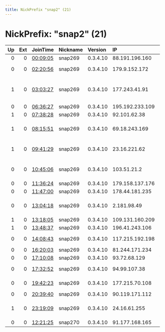```yaml
---
title: NickPrefix "snap2" (21)
---
```


# NickPrefix: "snap2" (21)

|   Up |   Ext | JoinTime                                                                                            | Nickname   | Version   | IP              | AS                                      | CC   |   ORp |   Dirp | OS    | Contact   |   eFamMembers |
|-----:|------:|:----------------------------------------------------------------------------------------------------|:-----------|:----------|:----------------|:----------------------------------------|:-----|------:|-------:|:------|:----------|--------------:|
|    0 |     0 | [00:09:05](https://metrics.torproject.org/rs.html#details/AB28C9BFBAF0A643AEA43CA9241FE5679C4AD6E5) | snap269    | 0.3.4.10  | 88.191.196.160  | Free SAS                                | fr   | 46833 |      0 | Linux | None      |             1 |
|    0 |     0 | [02:20:56](https://metrics.torproject.org/rs.html#details/5DB6267ED68C84731BA9F90B40A860E0CEDADF0A) | snap269    | 0.3.4.10  | 179.9.152.172   | TELEFu00D3NICA CHILE S.A.               | cl   | 34931 |      0 | Linux | None      |             1 |
|    1 |     0 | [03:03:27](https://metrics.torproject.org/rs.html#details/BB2ACAF66D38630610B4B286E3A2EBA5D5FF62F8) | snap269    | 0.3.4.10  | 177.243.41.91   | SERVICIO Y EQUIPO EN TELEFONu00CDA INTE | mx   | 35901 |      0 | Linux | None      |             1 |
|    0 |     0 | [06:36:27](https://metrics.torproject.org/rs.html#details/926B572BF1A48444A57158C76913F1C93028F8F4) | snap269    | 0.3.4.10  | 195.192.233.109 | Hiper A/S                               | dk   | 35897 |      0 | Linux | None      |             1 |
|    1 |     0 | [07:38:28](https://metrics.torproject.org/rs.html#details/EBE8FA2E810CD58DD41329C12E5365B4DD3E2AAF) | snap269    | 0.3.4.10  | 92.101.62.38    | Rostelecom                              | ru   | 35017 |      0 | Linux | None      |             1 |
|    1 |     0 | [08:15:51](https://metrics.torproject.org/rs.html#details/7186D98D06DBF9ED94AA8A275559968DE2641CE8) | snap269    | 0.3.4.10  | 69.18.243.169   | Eagle Communications, Inc.              | us   | 43027 |      0 | Linux | None      |             1 |
|    1 |     0 | [09:41:29](https://metrics.torproject.org/rs.html#details/89687C60614A5E72AED2E45ECB2467B89746D37E) | snap269    | 0.3.4.10  | 23.16.221.62    | TELUS Communications Inc.               | ca   | 33981 |      0 | Linux | None      |             1 |
|    0 |     0 | [10:45:06](https://metrics.torproject.org/rs.html#details/A3B7A9C64DED2D6A655AA79D6DB29C7879930348) | snap269    | 0.3.4.10  | 103.51.21.2     | Foxtel Telecommunications Pvt. Ltd.     | in   | 37023 |      0 | Linux | None      |             1 |
|    0 |     0 | [11:36:24](https://metrics.torproject.org/rs.html#details/91116BD43554347F9344486122B84006BF2ED03D) | snap269    | 0.3.4.10  | 179.158.137.176 | CLARO S.A.                              | br   | 43047 |      0 | Linux | None      |             1 |
|    0 |     0 | [11:47:00](https://metrics.torproject.org/rs.html#details/CF5C3F75BA172255E0541629B9A52872B522D606) | snap269    | 0.3.4.10  | 178.44.181.235  | Rostelecom                              | ru   | 44363 |      0 | Linux | None      |             1 |
|    0 |     0 | [13:04:18](https://metrics.torproject.org/rs.html#details/AE301F259AD57C2B9FE5E24AF5F0E089FAE12D07) | snap269    | 0.3.4.10  | 2.181.98.49     | Iran Telecommunication Company PJS      | ir   | 45241 |      0 | Linux | None      |             1 |
|    1 |     0 | [13:18:05](https://metrics.torproject.org/rs.html#details/9D7DE8A823D6A675A01CA202DFF57FF3BFC34154) | snap269    | 0.3.4.10  | 109.131.160.209 | Proximus NV                             | be   | 40423 |      0 | Linux | None      |             1 |
|    1 |     0 | [13:48:37](https://metrics.torproject.org/rs.html#details/4E93F3EE4D27BCCB06772AAAAC2FA5ADB163B5D4) | snap269    | 0.3.4.10  | 196.41.243.106  | Sarl Icosnet                            | dz   | 44329 |      0 | Linux | None      |             1 |
|    0 |     0 | [14:08:43](https://metrics.torproject.org/rs.html#details/69C1BF723137EC2D8A613241EDFBD251DA21B8C6) | snap269    | 0.3.4.10  | 117.215.192.198 | National Internet Backbone              | in   | 36949 |      0 | Linux | None      |             1 |
|    0 |     0 | [16:20:03](https://metrics.torproject.org/rs.html#details/B5BEF63C32B62F92B640BFD8D0E7FFBE3B2DFBBC) | snap269    | 0.3.4.10  | 81.244.171.234  | Proximus NV                             | be   | 35261 |      0 | Linux | None      |             1 |
|    0 |     0 | [17:10:08](https://metrics.torproject.org/rs.html#details/A9AC367EF04BB84EB0460F8BCB9A0391BDECF8D7) | snap269    | 0.3.4.10  | 93.72.68.129    | Volia                                   | ua   | 34913 |      0 | Linux | None      |             1 |
|    0 |     0 | [17:32:52](https://metrics.torproject.org/rs.html#details/1214B329305DBC67DB23D2DC7861BBBA704A14EB) | snap269    | 0.3.4.10  | 94.99.107.38    | Saudi Telecom Company JSC               | sa   | 39691 |      0 | Linux | None      |             1 |
|    0 |     0 | [19:42:23](https://metrics.torproject.org/rs.html#details/2B41C79E4DC0D5ADADF71F794023008F4674DD84) | snap269    | 0.3.4.10  | 177.215.70.108  | TELEFu00D4NICA BRASIL S.A               | br   | 37077 |      0 | Linux | None      |             1 |
|    0 |     0 | [20:39:40](https://metrics.torproject.org/rs.html#details/815A5FFF4273CB4FE2E2C6A2DF4A0F6793D07CD4) | snap269    | 0.3.4.10  | 90.119.171.112  | Orange                                  | fr   | 43231 |      0 | Linux | None      |             1 |
|    1 |     0 | [23:19:09](https://metrics.torproject.org/rs.html#details/B6CA10028D3507AE771E375AFB662ECED175FC79) | snap269    | 0.3.4.10  | 24.16.61.255    | Comcast Cable Communications, LLC       | us   | 44667 |      0 | Linux | None      |             1 |
|    0 |     0 | [12:21:25](https://metrics.torproject.org/rs.html#details/77DAE806B0AC4BD2131E243C344F8270CF99D2C4) | snap270    | 0.3.4.10  | 91.177.168.165  | Proximus NV                             | be   | 37099 |      0 | Linux | None      |             1 |
